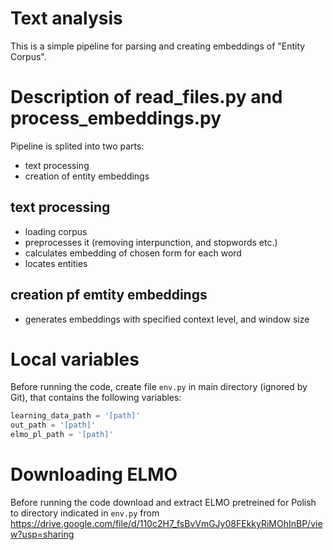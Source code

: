 # Text analysis

This is a simple pipeline for parsing and creating embeddings of "Entity Corpus". 

# Description of read_files.py and process_embeddings.py

Pipeline is splited into two parts:
* text processing
* creation of entity embeddings

## text processing
* loading corpus
* preprocesses it (removing interpunction, and stopwords etc.)
* calculates embedding of chosen form for each word
* locates entities

## creation pf emtity embeddings
* generates embeddings with specified context level, and window size

# Local variables
Before running the code, create file `env.py` in main directory (ignored by Git), that contains the following variables:

``` Python
learning_data_path = '[path]'
out_path = '[path]'
elmo_pl_path = '[path]'
```

# Downloading ELMO
Before running the code download and extract ELMO pretreined for Polish to directory indicated in `env.py` from https://drive.google.com/file/d/110c2H7_fsBvVmGJy08FEkkyRiMOhInBP/view?usp=sharing
